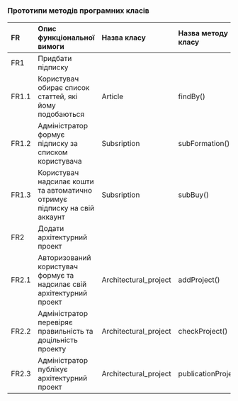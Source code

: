 ### Прототипи методів програмних класів
|FR | Опис функціональної вимоги| Назва класу|Назва методу класу |
|:- |:- |:- |:-                         |
| FR1 | Придбати підписку | | |
| FR1.1 | Користувач обирає список статтей, які йому подобаються |Article |findBy() |
| FR1.2 | Адміністратор формує підписку за списком користувача | Subsription| subFormation()|
| FR1.3 | Користувач надсилає кошти та автоматично отримує підписку на свій аккаунт| Subsription |subBuy() |
| FR2 | Додати архітектурний проект |  | |
| FR2.1 | Авторизований користувач формує та надсилає свій архітектурний проект |Architectural_project | addProject() |
| FR2.2 | Адміністратор перевіряє правильність та доцільність проекту | Architectural_project | checkProject() |
| FR2.3 | Адміністратор публікує архітектурний проект| Architectural_project | publicationProject() |
